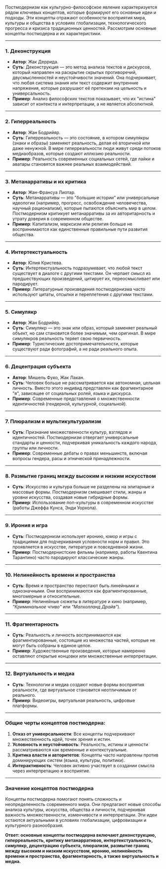 Постмодернизм как культурно-философское явление характеризуется рядом ключевых концептов, которые формируют его основные идеи и подходы. Эти концепты отражают особенности восприятия мира, культуры и общества в условиях глобализации, технологического прогресса и кризиса традиционных ценностей. Рассмотрим основные концепты постмодерна и их характеристики.

---

### 1. **Деконструкция**
   - **Автор**: Жак Деррида.
   - **Суть**: Деконструкция — это метод анализа текстов и дискурсов, который направлен на раскрытие скрытых противоречий, двусмысленностей и неустойчивости значений. Она подчеркивает, что любая система знания или текст содержит внутренние напряжения, которые разрушают её претензии на цельность и универсальность.
   - **Пример**: Анализ философских текстов показывает, что их "истина" зависит от контекста и интерпретации, а не является абсолютной.

---

### 2. **Гиперреальность**
   - **Автор**: Жан Бодрийяр.
   - **Суть**: Гиперреальность — это состояние, в котором симулякры (знаки и образы) заменяют реальность, делая её вторичной или даже ненужной. В мире гиперреальности люди живут среди потоков медиаобразов, которые создают иллюзию реальности.
   - **Пример**: Реальность современных социальных сетей, где лайки и аватары становятся важнее реальных взаимодействий.

---

### 3. **Метанарративы и их критика**
   - **Автор**: Жан-Франсуа Лиотар.
   - **Суть**: Метанарративы — это "большие истории" или универсальные идеологии (например, прогресс, освобождение человечества, научный рационализм), которые пытаются объяснить мир в целом. Постмодернизм критикует метанарративы за их авторитарность и утрату доверия в современном обществе.
   - **Пример**: Капитализм, марксизм или религия больше не воспринимаются как единственные правильные пути развития общества.

---

### 4. **Интертекстуальность**
   - **Автор**: Юлия Кристева.
   - **Суть**: Интертекстуальность подразумевает, что любой текст существует в диалоге с другими текстами. Он черпает смысл из предшествующих произведений, цитирует их, переосмысливает или пародирует.
   - **Пример**: Литературные произведения постмодернизма часто используют цитаты, отсылки и переплетения с другими текстами.

---

### 5. **Симулякр**
   - **Автор**: Жан Бодрийяр.
   - **Суть**: Симулякр — это знак или образ, который заменяет реальный объект, но сам становится более значимым, чем оригинал. В мире симулякров реальность теряет свою первичность.
   - **Пример**: Туристические достопримечательности, которые существуют ради фотографий, а не ради реального опыта.

---

### 6. **Децентрация субъекта**
   - **Автор**: Мишель Фуко, Жак Лакан.
   - **Суть**: Человек больше не рассматривается как автономная, цельная личность. Вместо этого индивид представлен как фрагментарное "я", зависящее от социальных ролей, языка и дискурса.
   - **Пример**: Современные представления о множественности идентичностей (гендерной, культурной, социальной).

---

### 7. **Плюрализм и мультикультурализм**
   - **Суть**: Признание множественности культур, взглядов и идентичностей. Постмодернизм отвергает универсальные стандарты и ценности, подчеркивая уникальность каждого народа, группы или личности.
   - **Пример**: Современные дебаты о правах меньшинств, включая вопросы гендера, расы и этнической принадлежности.

---

### 8. **Размытие границ между высоким и низким искусством**
   - **Суть**: Искусство и культура больше не разделены на элитарные и массовые формы. Постмодернизм смешивает стили, жанры и уровни искусства, создавая новые гибридные формы.
   - **Пример**: Использование поп-культуры в современном искусстве (работы Джеффа Кунса, Энди Уорхола).

---

### 9. **Ирония и игра**
   - **Суть**: Постмодернизм использует иронию, юмор и игры с традициями для подчеркивания условности норм и правил. Это проявляется в искусстве, литературе и повседневной жизни.
   - **Пример**: Постмодернистские фильмы (например, работы Квентина Тарантино) часто пародируют классические жанры.

---

### 10. **Нелинейность времени и пространства**
   - **Суть**: Время и пространство перестают быть линейными и однозначными. Они воспринимаются как фрагментированные, многомерные и относительные.
   - **Пример**: Нелинейные сюжеты в литературе и кино (например, *"Криминальное чтиво"* или *"Малхолланд Драйв"*).

---

### 11. **Фрагментарность**
   - **Суть**: Реальность и личность воспринимаются как фрагментированные, состоящие из множества частей, которые не могут быть собраны в единое целое.
   - **Пример**: Художественные произведения, которые намеренно оставляют открытые концовки или множественные интерпретации.

---

### 12. **Виртуальность и медиа**
   - **Суть**: Технологии и медиа создают новые формы восприятия реальности, где виртуальное становится неотличимым от реального.
   - **Пример**: Видеоигры, виртуальная реальность, цифровые платформы.

---

### Общие черты концептов постмодерна:
1. **Отказ от универсальности**: Все концепты подчеркивают множественность идей, точек зрения и истин.
2. **Условность и неустойчивость**: Реальность, истины и ценности рассматриваются как временные и контекстуальные.
3. **Критика власти и авторитетов**: Концепты часто направлены против доминирующих систем (языка, культуры, политики).
4. **Интерактивность**: Человек активно участвует в создании смысла через интерпретацию и восприятие.

---

### Значение концептов постмодерна
Концепты постмодерна помогают понять сложность и неопределенность современного мира. Они предлагают новые способы анализа культуры, искусства, общества и личности, подчеркивая важность множественности, изменчивости и интерпретации. Эти идеи остаются актуальными в условиях глобализации, цифровизации и культурного разнообразия.

**Ответ: основные концепты постмодерна включают деконструкцию, гиперреальность, критику метанарративов, интертекстуальность, симулякр, децентрацию субъекта, плюрализм, размытие границ между высоким и низким искусством, иронию, нелинейность времени и пространства, фрагментарность, а также виртуальность и медиа.**